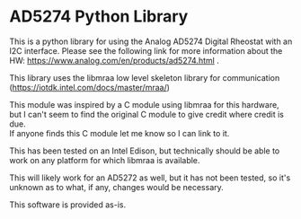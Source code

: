 # AD5274 Python Library

This is a python library for using the Analog AD5274 Digital Rheostat with an I2C interface.  Please see the following link for more information about the HW:  https://www.analog.com/en/products/ad5274.html .  

This library uses the libmraa low level skeleton library for communication (https://iotdk.intel.com/docs/master/mraa/)

This module was inspired by a C module using libmraa for this hardware, but I can't seem to find the original C module to give credit where credit is due.  
If anyone finds this C module let me know so I can link to it.

This has been tested on an Intel Edison, but technically should be able to work on any platform for which libmraa is available.

This will likely work for an AD5272 as well, but it has not been tested, so it's unknown as to what, if any, changes would be necessary.  

This software is provided as-is.